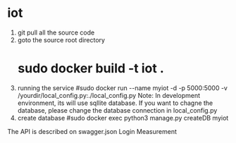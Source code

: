 # iot


1. git pull all the source code
2. goto the source root directory
   # sudo docker build -t iot .
3. running the service
   #sudo docker run --name myiot -d -p 5000:5000 -v /yourdir/local_config.py:./local_config.py
   Note:
        In development environment, its will use sqllite database. If you want to chagne the database, please change the database
        connection in local_config.py
4. create database
   #sudo docker exec python3 manage.py createDB myiot

The API is described on swagger.json
Login
    <Todo>
Measurement
    <Todo>



